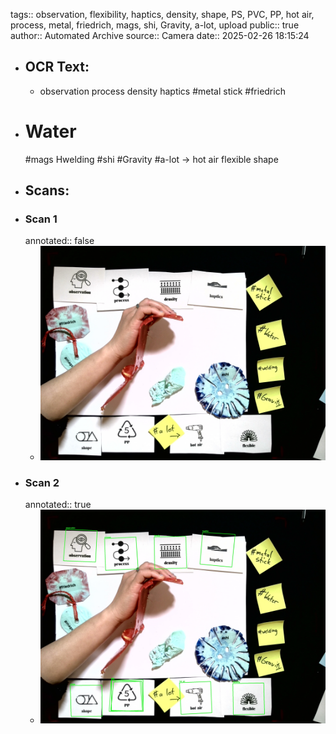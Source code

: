 tags:: observation, flexibility, haptics, density, shape, PS, PVC, PP, hot air, process, metal, friedrich, mags, shi, Gravity, a-lot, upload
public:: true
author:: Automated Archive
source:: Camera
date:: 2025-02-26 18:15:24

- ## OCR Text:
	- observation
	  process
	  density
	  haptics
	  #metal
	  stick
	  #friedrich
- # Water
   #mags
   Hwelding
   #shi
   #Gravity
   #a-lot
   →
   hot air
   flexible
   shape
- ## Scans:
- ### Scan 1
  annotated:: false
	- ![./assets/scans/2025-02-26T18-15-24-5083.jpg](./assets/scans/2025-02-26T18-15-24-5083.jpg)
- ### Scan 2
  annotated:: true
	- ![./assets/scans/2025-02-26T18-15-24-5402.jpg](./assets/scans/2025-02-26T18-15-24-5402.jpg)